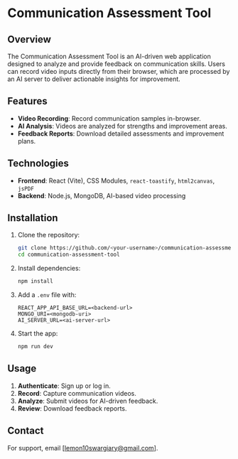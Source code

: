 # Communication Assessment Tool

## Overview
The Communication Assessment Tool is an AI-driven web application designed to analyze and provide feedback on communication skills. Users can record video inputs directly from their browser, which are processed by an AI server to deliver actionable insights for improvement.

## Features
- **Video Recording**: Record communication samples in-browser.
- **AI Analysis**: Videos are analyzed for strengths and improvement areas.
- **Feedback Reports**: Download detailed assessments and improvement plans.

## Technologies
- **Frontend**: React (Vite), CSS Modules, `react-toastify`, `html2canvas`, `jsPDF`
- **Backend**: Node.js, MongoDB, AI-based video processing

## Installation
1. Clone the repository:
   ```bash
   git clone https://github.com/<your-username>/communication-assessment-tool.git
   cd communication-assessment-tool
   ```
2. Install dependencies:
   ```bash
   npm install
   ```
3. Add a `.env` file with:
   ```env
   REACT_APP_API_BASE_URL=<backend-url>
   MONGO_URI=<mongodb-uri>
   AI_SERVER_URL=<ai-server-url>
   ```
4. Start the app:
   ```bash
   npm run dev
   ```

## Usage
1. **Authenticate**: Sign up or log in.
2. **Record**: Capture communication videos.
3. **Analyze**: Submit videos for AI-driven feedback.
4. **Review**: Download feedback reports.

## Contact
For support, email [lemon10swargiary@gmail.com].

